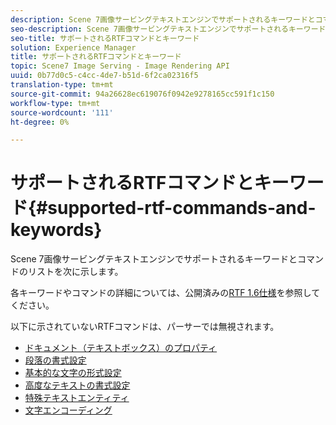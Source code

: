 ```yaml
---
description: Scene 7画像サービングテキストエンジンでサポートされるキーワードとコマンドのリストを次に示します。
seo-description: Scene 7画像サービングテキストエンジンでサポートされるキーワードとコマンドのリストを次に示します。
seo-title: サポートされるRTFコマンドとキーワード
solution: Experience Manager
title: サポートされるRTFコマンドとキーワード
topic: Scene7 Image Serving - Image Rendering API
uuid: 0b77d0c5-c4cc-4de7-b51d-6f2ca02316f5
translation-type: tm+mt
source-git-commit: 94a26628ec619076f0942e9278165cc591f1c150
workflow-type: tm+mt
source-wordcount: '111'
ht-degree: 0%

---
```



# サポートされるRTFコマンドとキーワード{#supported-rtf-commands-and-keywords}

Scene 7画像サービングテキストエンジンでサポートされるキーワードとコマンドのリストを次に示します。

各キーワードやコマンドの詳細については、公開済みの[RTF 1.6仕様](http://msdn.microsoft.com/en-us/library/aa140277%28v=office.10%29.aspx)を参照してください。

以下に示されていないRTFコマンドは、パーサーでは無視されます。

* [ドキュメント（テキストボックス）のプロパティ](r-document-text-box-properties.md)
* [段落の書式設定](r-paragraph-formatting.md)
* [基本的な文字の形式設定](r-basic-character-formatting.md)
* [高度なテキストの書式設定](r-advanced-text-formatting.md)
* [特殊テキストエンティティ](r-special-text-entities.md)
* [文字エンコーディング](r-is-http-character-encoding.md)
